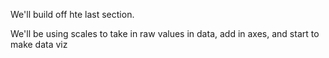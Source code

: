 We'll build off hte last section.

We'll be using scales to take in raw values in data, add in axes, and start to make data viz